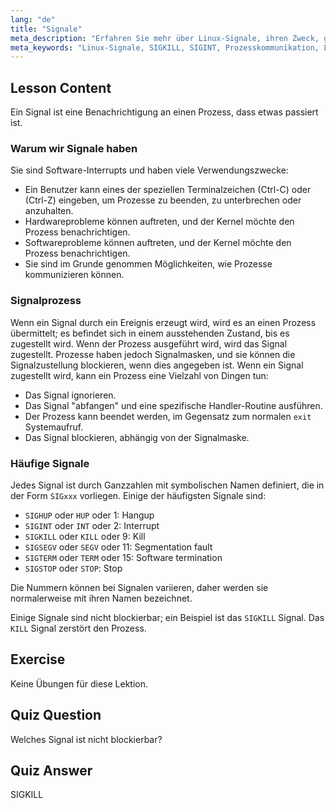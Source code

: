 ```yaml
---
lang: "de"
title: "Signale"
meta_description: "Erfahren Sie mehr über Linux-Signale, ihren Zweck, gängige Typen wie SIGINT & SIGKILL und wie Prozesse sie handhaben. Verstehen Sie die Grundlagen von Signalen für eine bessere Linux-Kontrolle."
meta_keywords: "Linux-Signale, SIGKILL, SIGINT, Prozesskommunikation, Linux-Tutorial, Linux für Anfänger, Linux-Anleitung"
---
```


## Lesson Content

Ein Signal ist eine Benachrichtigung an einen Prozess, dass etwas passiert ist.

### Warum wir Signale haben

Sie sind Software-Interrupts und haben viele Verwendungszwecke:

- Ein Benutzer kann eines der speziellen Terminalzeichen (Ctrl-C) oder (Ctrl-Z) eingeben, um Prozesse zu beenden, zu unterbrechen oder anzuhalten.
- Hardwareprobleme können auftreten, und der Kernel möchte den Prozess benachrichtigen.
- Softwareprobleme können auftreten, und der Kernel möchte den Prozess benachrichtigen.
- Sie sind im Grunde genommen Möglichkeiten, wie Prozesse kommunizieren können.

### Signalprozess

Wenn ein Signal durch ein Ereignis erzeugt wird, wird es an einen Prozess übermittelt; es befindet sich in einem ausstehenden Zustand, bis es zugestellt wird. Wenn der Prozess ausgeführt wird, wird das Signal zugestellt. Prozesse haben jedoch Signalmasken, und sie können die Signalzustellung blockieren, wenn dies angegeben ist. Wenn ein Signal zugestellt wird, kann ein Prozess eine Vielzahl von Dingen tun:

- Das Signal ignorieren.
- Das Signal "abfangen" und eine spezifische Handler-Routine ausführen.
- Der Prozess kann beendet werden, im Gegensatz zum normalen `exit` Systemaufruf.
- Das Signal blockieren, abhängig von der Signalmaske.

### Häufige Signale

Jedes Signal ist durch Ganzzahlen mit symbolischen Namen definiert, die in der Form `SIGxxx` vorliegen. Einige der häufigsten Signale sind:

- `SIGHUP` oder `HUP` oder 1: Hangup
- `SIGINT` oder `INT` oder 2: Interrupt
- `SIGKILL` oder `KILL` oder 9: Kill
- `SIGSEGV` oder `SEGV` oder 11: Segmentation fault
- `SIGTERM` oder `TERM` oder 15: Software termination
- `SIGSTOP` oder `STOP`: Stop

Die Nummern können bei Signalen variieren, daher werden sie normalerweise mit ihren Namen bezeichnet.

Einige Signale sind nicht blockierbar; ein Beispiel ist das `SIGKILL` Signal. Das `KILL` Signal zerstört den Prozess.

## Exercise

Keine Übungen für diese Lektion.

## Quiz Question

Welches Signal ist nicht blockierbar?

## Quiz Answer

SIGKILL
